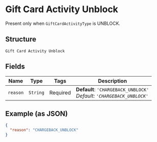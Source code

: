 
# Gift Card Activity Unblock

Present only when `GiftCardActivityType` is UNBLOCK.

## Structure

`Gift Card Activity Unblock`

## Fields

| Name | Type | Tags | Description |
|  --- | --- | --- | --- |
| `reason` | `String` | Required | **Default**: `'CHARGEBACK_UNBLOCK'`<br>*Default: `'CHARGEBACK_UNBLOCK'`* |

## Example (as JSON)

```json
{
  "reason": "CHARGEBACK_UNBLOCK"
}
```

